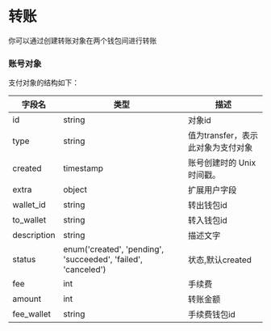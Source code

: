 # 转账

你可以通过创建转账对象在两个钱包间进行转账

### 账号对象

支付对象的结构如下：

| 字段名      | 类型      | 描述                               |
| ----------- | --------- | ---------------------------------- |
| id          | string    | 对象id                             |
| type        | string    | 值为transfer，表示此对象为支付对象 |
| created     | timestamp | 账号创建时的 Unix 时间戳。         |
| extra       | object    | 扩展用户字段                       |
| wallet_id   | string    | 转出钱包id                         |
| to_wallet   | string    | 转入钱包id                         |
| description | string    | 描述文字                           |
| status      | enum('created', 'pending', 'succeeded', 'failed', 'canceled')    | 状态,默认created                               |
| fee | int    | 手续费                           |
| amount | int    | 转账金额                           |
| fee_wallet | string    | 手续费钱包id                           |

